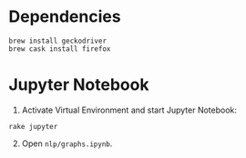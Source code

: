 # Dependencies

```
brew install geckodriver
brew cask install firefox
```

# Jupyter Notebook

1. Activate Virtual Environment and start Jupyter Notebook:

  ```
  rake jupyter
  ```

2. Open `nlp/graphs.ipynb`.
